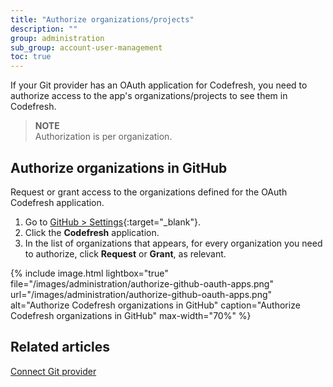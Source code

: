 ```yaml
---
title: "Authorize organizations/projects"
description: ""
group: administration
sub_group: account-user-management
toc: true
---
```


If your Git provider has an OAuth application for Codefresh, you need to authorize access to the app's organizations/projects to see them in Codefresh.
>**NOTE**  
Authorization is per organization.

## Authorize organizations in GitHub

Request or grant access to the organizations defined for the OAuth Codefresh application.

1. Go to [GitHub > Settings](https://github.com/settings/developers){:target="\_blank"}.
1. Click the **Codefresh** application. 
1. In the list of organizations that appears, for every organization you need to authorize, click **Request** or **Grant**, as relevant. 

{% include
image.html
lightbox="true"
file="/images/administration/authorize-github-oauth-apps.png"
url="/images/administration/authorize-github-oauth-apps.png"
alt="Authorize Codefresh organizations in GitHub"
caption="Authorize Codefresh organizations in GitHub"
max-width="70%"
%}

## Related articles
[Connect Git provider]({{site.baseurl}}/docs/installation/runtime-architecture/gitops/hosted-runtime/#2-connect-git-provider)
